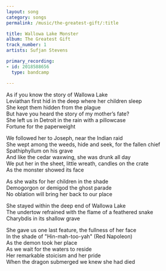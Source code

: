 ```yaml
---
layout: song
category: songs
permalink: /music/the-greatest-gift/:title

title: Wallowa Lake Monster
album: The Greatest Gift
track_number: 1
artists: Sufjan Stevens

primary_recording: 
- id: 2018588656
  type: bandcamp

---
```


As if you know the story of Wallowa Lake <br>
Leviathan first hid in the deep where her children sleep <br>
She kept them hidden from the plague <br>
But have you heard the story of my mother’s fate? <br>
She left us in Detroit in the rain with a pillowcase <br>
Fortune for the paperweight

We followed her to Joseph, near the Indian raid <br>
She wept among the weeds, hide and seek, for the fallen chief <br>
Spathiphyllum on his grave <br>
And like the cedar waxwing, she was drunk all day <br>
We put her in the sheet, little wreath, candles on the crate <br>
As the monster showed its face

As she waits for her children in the shade <br>
Demogorgon or demigod the ghost parade <br>
No oblation will bring her back to our place

She stayed within the deep end of Wallowa Lake <br>
The undertow refrained with the flame of a feathered snake <br>
Charybdis in its shallow grave

She gave us one last feature, the fullness of her face <br>
In the shade of "Hin-mah-too-yah" (Red Napoleon) <br>
As the demon took her place <br>
As we wait for the waters to reside <br>
Her remarkable stoicism and her pride <br>
When the dragon submerged we knew she had died